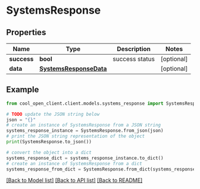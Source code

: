 # SystemsResponse


## Properties

Name | Type | Description | Notes
------------ | ------------- | ------------- | -------------
**success** | **bool** | success status | [optional] 
**data** | [**SystemsResponseData**](SystemsResponseData.md) |  | [optional] 

## Example

```python
from cool_open_client.client.models.systems_response import SystemsResponse

# TODO update the JSON string below
json = "{}"
# create an instance of SystemsResponse from a JSON string
systems_response_instance = SystemsResponse.from_json(json)
# print the JSON string representation of the object
print(SystemsResponse.to_json())

# convert the object into a dict
systems_response_dict = systems_response_instance.to_dict()
# create an instance of SystemsResponse from a dict
systems_response_from_dict = SystemsResponse.from_dict(systems_response_dict)
```
[[Back to Model list]](../README.md#documentation-for-models) [[Back to API list]](../README.md#documentation-for-api-endpoints) [[Back to README]](../README.md)


